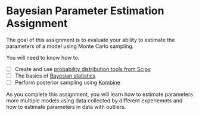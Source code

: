 # Bayesian Parameter Estimation Assignment

The goal of this assignment is to evaluate your ability to estimate the parameters of a model using Monte Carlo sampling.

You will need to know how to:

- [ ] Create and use [probability distribution tools from Scipy](https://docs.scipy.org/doc/scipy/reference/stats.html#continuous-distributions)
- [ ] The basics of [Bayesian statistics](../0_simple-bayesian-estimation.ipynb)
- [ ] Perform posterior sampling using [Kombine](../1_model-comparison-with-kombine.ipynb)

As you complete this assignment, you will learn how to estimate parameters more multiple models using data collected by different experiemnts
and how to estimate parameters in data with outliers.
